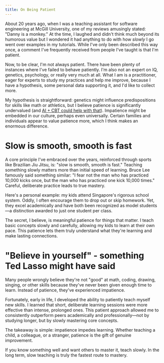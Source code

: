 ```yaml
---
title: On Being Patient
---
```


About 20 years ago, when I was a teaching assistant for software engineering at McGill University, one of my reviews amusingly stated: "Danny is a monkey." At the time, I laughed and didn't think much beyond its humorous value but I wondered it had anything to do with how _slowly_ I go went over examples in my tutorials. While I've only been described this way once, a comment I've frequently received from people I've taught is that I'm patient.

Now, to be clear, I'm not always patient. There have been plenty of instances where I've failed to behave patiently. I'm also not an expert on IQ, genetics, psychology, or really very much at all. What I am is a practitioner, eager for experts to study my practices and help me improve, because I have a hypothesis, some personal data supporting it, and I'd like to collect more.

My hypothesis is straightforward: genetics might influence predispositions for skills like math or athletics, but I believe patience is significantly undervalued (and [AI + CBT could help with that](https://blog.dannycastonguay.com/research/CBT-and-ML-to-speed-up-adult-learning/)). Impatience might be embedded in our culture, perhaps even universally. Certain families and individuals appear to value patience more, which I think makes an enormous difference.

# Slow is smooth, smooth is fast

A core principle I've embraced over the years, reinforced through sports like Brazilian Jiu Jitsu, is: "slow is smooth, smooth is fast." Teaching something slowly matters more than initial speed of learning. Bruce Lee famously said something similar: "I fear not the man who has practiced 10,000 kicks once, but the man who has practiced one kick 10,000 times." Careful, deliberate practice leads to true mastery.

Here's a personal example: my kids attend Singapore's rigorous school system. Oddly, I often encourage them to drop out or skip homework. Yet, they excel academically and have both been recognized as model students—a distinction awarded to just one student per class.

The secret, I believe, is meaningful patience for things that matter. I teach basic concepts slowly and carefully, allowing my kids to learn at their own pace. This patience lets them truly understand what they're learning and make lasting connections.

# "Believe in yourself" - something Ted Lasso might have said

Many people wrongly believe they're not "good" at math, coding, drawing, singing, or other skills because they've never been given enough time to learn. Instead of patience, they've experienced impatience.

Fortunately, early in life, I developed the ability to patiently teach myself new skills. I learned that short, deliberate learning sessions were more effective than intense, prolonged ones. This patient approach allowed me to consistently outperform peers academically and professionally—not by studying longer, but by slowly mastering core concepts.

The takeaway is simple: impatience impedes learning. Whether teaching a child, a colleague, or a stranger, patience is the gift of genuine improvement.

If you know something well and want others to master it, teach slowly. In the long term, slow teaching is truly the fastest route to mastery.

